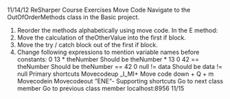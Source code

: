 11/14/12 ReSharper Course Exercises
Move Code
Navigate to the OutOfOrderMethods class in the Basic project.
1. Reorder the methods alphabetically using move code.
In the E method:
2. Move the calculation of theOtherValue into the first if block.
3. Move the try / catch block out of the first if block.
4. Change following expressions to mention variable names before constants:
0 13 * theNumber Should be theNumber * 13
0 42 == theNumber Should be theNumber == 42
0 null != data Should be data != null
Primary shortcuts
Movecodeup _I_MI+
Move code down + Q + m
Movecodein
Movecodeout ”ENE“-
Supporting shortcuts
Go to next class member
Go to previous class member
Iocalhost:8956 11/15